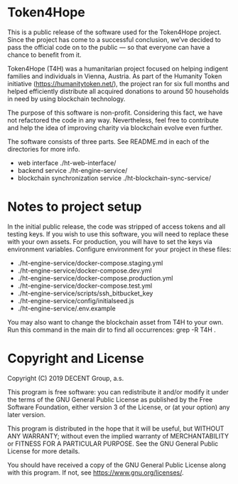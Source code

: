 # Token4Hope

This is a public release of the software used for the Token4Hope project. Since the project has come to a successful conclusion, we’ve decided to pass the official code on to the public — so that everyone can have a chance to benefit from it.

Token4Hope (T4H) was a humanitarian project focused on helping indigent families and individuals in Vienna, Austria. As part of the Humanity Token initiative (https://humanitytoken.net/), the project ran for six full months and helped efficiently distribute all acquired donations to around 50 households in need by using blockchain technology.

The purpose of this software is non-profit. Considering this fact, we have not refactored the code in any way. Nevertheless, feel free to contribute and help the idea of improving charity via blockchain evolve even further.

The software consists of three parts. See README.md in each of the directories for more info.
- web interface
./ht-web-interface/
- backend service
./ht-engine-service/
- blockchain synchronization service
./ht-blockchain-sync-service/

# Notes to project setup

In the initial public release, the code was stripped of access tokens and all testing keys. If you wish to use this software, you will need to replace these with your own assets. For production, you will have to set the keys via environment variables. Configure environment for your project in these files:
- ./ht-engine-service/docker-compose.staging.yml
- ./ht-engine-service/docker-compose.dev.yml
- ./ht-engine-service/docker-compose.production.yml
- ./ht-engine-service/docker-compose.test.yml
- ./ht-engine-service/scripts/ssh_bitbucket_key
- ./ht-engine-service/config/initialseed.js
- ./ht-engine-service/.env.example

You may also want to change the blockchain asset from T4H to your own. Run this command in the main dir to find all occurrences:
grep -R T4H .

# Copyright and License

Copyright (C) 2019 DECENT Group, a.s.  
  
This program is free software: you can redistribute it and/or modify it under the terms of the GNU General Public License as published by the Free Software Foundation, either version 3 of the License, or (at your option) any later version.  
  
This program is distributed in the hope that it will be useful, but WITHOUT ANY WARRANTY; without even the implied warranty of MERCHANTABILITY or FITNESS FOR A PARTICULAR PURPOSE. See the GNU General Public License for more details.  
  
You should have received a copy of the GNU General Public License along with this program. If not, see <https://www.gnu.org/licenses/>.

